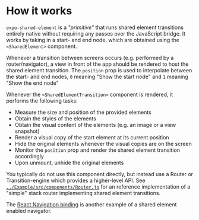 # How it works

`expo-shared-element` is a _"primitive"_ that runs shared element transitions entirely native without requiring any passes over the JavaScript bridge. It works by taking in a start- and end node, which are obtained using the `<SharedElement>` component.

Whenever a transition between screens occurs (e.g. performed by a router/navigator), a view in front of the app should be rendered to host the shared element transition. The `position` prop is used to interpolate between the start- and end nodes, `0` meaning "Show the start node" and `1` meaning "Show the end node"

Whenever the `<SharedElementTransition>` component is rendered, it performs the following tasks:

- Measure the size and position of the provided elements
- Obtain the styles of the elements
- Obtain the visual content of the elements (e.g. an image or a view snapshot)
- Render a visual copy of the start element at its current position
- Hide the original elements whenever the visual copies are on the screen
- Monitor the `position` prop and render the shared element transition accordingly
- Upon unmount, unhide the original elements

You typically do not use this component directly, but instead use a Router or Transition-engine which provides a higher-level API.
See [`../Example/src/components/Router.js`](../Example/src/components/Router.js) for an reference implementation of a "simple" stack router implementing
shared element transitions.

The [React Navigation binding](https://github.com/IjzerenHein/react-navigation-shared-element) is another example of a shared element enabled navigator.